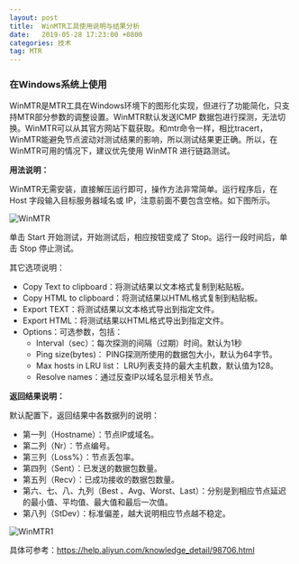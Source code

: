 ```yaml
---
layout: post
title:  WinMTR工具使用说明与结果分析
date:   2019-05-28 17:23:00 +0800
categories: 技术
tag: MTR
---
```


### 在Windows系统上使用

WinMTR是MTR工具在Windows环境下的图形化实现，但进行了功能简化，只支持MTR部分参数的调整设置。WinMTR默认发送ICMP 数据包进行探测，无法切换。WinMTR可以从其官方网站下载获取。和mtr命令一样，相比tracert，WinMTR能避免节点波动对测试结果的影响，所以测试结果更正确。所以，在WinMTR可用的情况下，建议优先使用 WinMTR 进行链路测试。

**用法说明：**

WinMTR无需安装，直接解压运行即可，操作方法非常简单。运行程序后，在 Host 字段输入目标服务器域名或 IP，注意前面不要包含空格。如下图所示。

![WinMTR](2019-05-28-MTR工具使用说明与结果分析/WinMTR.png)

单击 Start 开始测试，开始测试后，相应按钮变成了 Stop。运行一段时间后，单击 Stop 停止测试。

其它选项说明：

- Copy Text to clipboard：将测试结果以文本格式复制到粘贴板。
- Copy HTML to clipboard：将测试结果以HTML格式复制到粘贴板。
- Export TEXT：将测试结果以文本格式导出到指定文件。
- Export HTML：将测试结果以HTML格式导出到指定文件。
- Options：可选参数，包括：
	- Interval（sec）：每次探测的间隔（过期）时间。默认为1秒
	- Ping size(bytes)： PING探测所使用的数据包大小，默认为64字节。
	- Max hosts in LRU list： LRU列表支持的最大主机数，默认值为128。
	- Resolve names：通过反查IP以域名显示相关节点。

**返回结果说明：**

默认配置下，返回结果中各数据列的说明：

- 第一列（Hostname）：节点IP或域名。
- 第二列（Nr）：节点编号。
- 第三列（Loss%）：节点丢包率。
- 第四列（Sent）：已发送的数据包数量。
- 第五列（Recv）：已成功接收的数据包数量。
- 第六、七、八、九列（Best 、Avg、Worst、Last）：分别是到相应节点延迟的最小值、平均值、最大值和最后一次值。
- 第八列（StDev）：标准偏差，越大说明相应节点越不稳定。

![WinMTR1](2019-05-28-MTR工具使用说明与结果分析/WinMTR1.png)

具体可参考：https://help.aliyun.com/knowledge_detail/98706.html